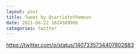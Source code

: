 ```yaml
--- 
layout: post 
title: Tweet by @carrietothemoon 
date: 2021-06-22 1624369966 
categories: twitter 
--- 
```

https://twitter.com/o/status/1407335734407802883